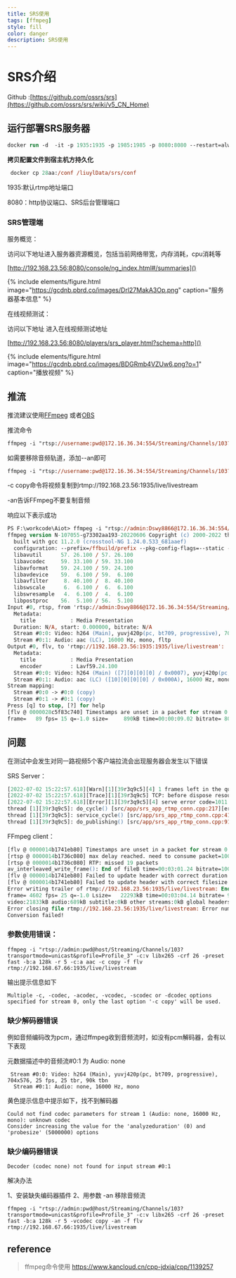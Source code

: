 ```yaml
---
title: SRS使用
tags: [ffmpeg]
style: fill
color: danger
description: SRS使用
---
```


# SRS介绍

Github :[https://github.com/ossrs/srs](https://github.com/ossrs/srs/wiki/v5_CN_Home)

## 运行部署SRS服务器
```ps
docker run -d  -it -p 1935:1935 -p 1985:1985 -p 8080:8080 --restart=always     registry.cn-hangzhou.aliyuncs.com/ossrs/srs:4 ./objs/srs -c conf/docker.conf
```
**拷贝配置文件到宿主机方持久化**

```ps
 docker cp 28aa:/conf /liuylData/srs/conf

```
1935:默认rtmp地址端口

8080：http协议端口、SRS后台管理端口
### SRS管理端
服务概览：

访问以下地址进入服务器资源概览，包括当前网络带宽，内存消耗，cpu消耗等

[http://192.168.23.56:8080/console/ng_index.html#/summaries]()

[//]: 注释![](https://gcdnb.pbrd.co/images/Drl27MakA3Op.png)

{% include elements/figure.html image="https://gcdnb.pbrd.co/images/Drl27MakA3Op.png" caption="服务器基本信息" %}

在线视频测试：

访问以下地址 进入在线视频测试地址 

[http://192.168.23.56:8080/players/srs_player.html?schema=http]()

[//]: 注释![](https://gcdnb.pbrd.co/images/BDGRmb4VZUw6.png?o=1)

{% include elements/figure.html image="https://gcdnb.pbrd.co/images/BDGRmb4VZUw6.png?o=1" caption="播放视频" %}

## 推流

推流建议使用[FFmpeg](https://ffmpeg.org/download.html) 或者[OBS](https://ffmpeg.org/download.html)



推流命令

```ps
ffmpeg -i "rtsp://username:pwd@172.16.36.34:554/Streaming/Channels/103?transportmode=unicast&profile=Profile_3" -r 5 -c copy -f flv rtmp://192.168.23.56:1935/live/livestream
```

如需要移除音频轨道，添加--an即可
```ps
ffmpeg -i "rtsp://username:pwd@172.16.36.34:554/Streaming/Channels/103?transportmode=unicast&profile=Profile_3" -r 5 -c copy -an -f flv rtmp://192.168.23.56:1935/live/livestream
```

-c copy命令将视频复制到rtmp://192.168.23.56:1935/live/livestream

-an告诉FFmpeg不要复制音频

响应以下表示成功
```ps
PS F:\workcode\Aiot> ffmpeg -i "rtsp://admin:Dswy8866@172.16.36.34:554/Streaming/Channels/103?transportmode=unicast&profile=Profile_3" -r 5 -c copy -f flv rtmp://192.168.23.56:1935:1935/live/livestream
ffmpeg version N-107055-g73302aa193-20220606 Copyright (c) 2000-2022 the FFmpeg developers
  built with gcc 11.2.0 (crosstool-NG 1.24.0.533_681aaef)
  configuration: --prefix=/ffbuild/prefix --pkg-config-flags=--static --pkg-config=pkg-config --cross-prefix=x86_64-w64-mingw32- --arch=x86_64 --target-os=mingw32 --enable-gpl --enable-version3 --disable-debug --enable-shared --disable-static --disable-w32threads --enable-pthreads --enable-iconv --enable-libxml2 --enable-zlib --enable-libfreetype --enable-libfribidi --enable-gmp --enable-lzma --enable-fontconfig --enable-libvorbis --enable-opencl --disable-libpulse --enable-libvmaf --disable-libxcb --disable-xlib --enable-amf --enable-libaom --enable-libaribb24 --enable-avisynth --enable-libdav1d --enable-libdavs2 --disable-libfdk-aac --enable-ffnvcodec --enable-cuda-llvm --enable-frei0r --enable-libgme --enable-libass --enable-libbluray --enable-libjxl --enable-libmp3lame --enable-libopus --enable-librist --enable-libtheora --enable-libvpx --enable-libwebp --enable-lv2 --enable-libmfx --enable-libopencore-amrnb --enable-libopencore-amrwb --enable-libopenh264 --enable-libopenjpeg --enable-libopenmpt --enable-librav1e --enable-librubberband --enable-schannel --enable-sdl2 --enable-libsoxr --enable-libsrt --enable-libsvtav1 --enable-libtwolame --enable-libuavs3d --disable-libdrm --disable-vaapi --enable-libvidstab --enable-vulkan --enable-libshaderc --enable-libplacebo --enable-libx264 --enable-libx265 --enable-libxavs2 --enable-libxvid --enable-libzimg --enable-libzvbi --extra-cflags=-DLIBTWOLAME_STATIC --extra-cxxflags= --extra-ldflags=-pthread --extra-ldexeflags= --extra-libs=-lgomp --extra-version=20220606
  libavutil      57. 26.100 / 57. 26.100
  libavcodec     59. 33.100 / 59. 33.100
  libavformat    59. 24.100 / 59. 24.100
  libavdevice    59.  6.100 / 59.  6.100
  libavfilter     8. 40.100 /  8. 40.100
  libswscale      6.  6.100 /  6.  6.100
  libswresample   4.  6.100 /  4.  6.100
  libpostproc    56.  5.100 / 56.  5.100
Input #0, rtsp, from 'rtsp://admin:Dswy8866@172.16.36.34:554/Streaming/Channels/103?transportmode=unicast&profile=Profile_3':
  Metadata:
    title           : Media Presentation
  Duration: N/A, start: 0.000000, bitrate: N/A
  Stream #0:0: Video: h264 (Main), yuvj420p(pc, bt709, progressive), 704x576, 10 fps, 25 tbr, 90k tbn
  Stream #0:1: Audio: aac (LC), 16000 Hz, mono, fltp
Output #0, flv, to 'rtmp://1192.168.23.56:1935:1935/live/livestream':
  Metadata:
    title           : Media Presentation
    encoder         : Lavf59.24.100
  Stream #0:0: Video: h264 (Main) ([7][0][0][0] / 0x0007), yuvj420p(pc, bt709, progressive), 704x576, q=2-31, 10 fps, 25 tbr, 1k tbn
  Stream #0:1: Audio: aac (LC) ([10][0][0][0] / 0x000A), 16000 Hz, mono, fltp
Stream mapping:
  Stream #0:0 -> #0:0 (copy)
  Stream #0:1 -> #0:1 (copy)
Press [q] to stop, [?] for help
[flv @ 0000028c5f83c740] Timestamps are unset in a packet for stream 0. This is deprecated and will stop working in the future. Fix your code to set the timestamps properly
frame=   89 fps= 15 q=-1.0 size=     890kB time=00:00:09.02 bitrate= 807.9kbits/s speed=1.54x
```

## 问题
在测试中会发生对同一路视频5个客户端拉流会出现服务器会发生以下错误

SRS Server：
```ps
[2022-07-02 15:22:57.618][Warn][1][39r3q9c5][4] 1 frames left in the queue on closing
[2022-07-02 15:22:57.618][Trace][1][39r3q9c5] TCP: before dispose resource(RtmpConn)(0x123a430), conns=7, zombies=0, ign=0, inz=0, ind=0
[2022-07-02 15:22:57.618][Error][1][39r3q9c5][4] serve error code=1011 : service cycle : rtmp: stream service : rtmp: publish timeout 5000ms, nb_msgs=7362
thread [1][39r3q9c5]: do_cycle() [src/app/srs_app_rtmp_conn.cpp:217][errno=4]
thread [1][39r3q9c5]: service_cycle() [src/app/srs_app_rtmp_conn.cpp:414][errno=4]
thread [1][39r3q9c5]: do_publishing() [src/app/srs_app_rtmp_conn.cpp:916][errno=62](Interrupted system call)

```

FFmpeg client：
```ps
[flv @ 0000014b1741eb80] Timestamps are unset in a packet for stream 0. This is deprecated and will stop working in the future. Fix your code to set the timestamps properly
[rtsp @ 0000014b1736c080] max delay reached. need to consume packet=1007.4kbits/s speed=0.99x
[rtsp @ 0000014b1736c080] RTP: missed 19 packets
av_interleaved_write_frame(): End of fileB time=00:03:01.24 bitrate=1006.7kbits/s speed=0.965x
[flv @ 0000014b1741eb80] Failed to update header with correct duration.
[flv @ 0000014b1741eb80] Failed to update header with correct filesize.
Error writing trailer of rtmp://192.168.23.56:1935/live/livestream: End of file
frame= 4602 fps= 25 q=-1.0 Lsize=   22293kB time=00:03:04.14 bitrate= 991.7kbits/s speed=0.981x
video:21833kB audio:689kB subtitle:0kB other streams:0kB global headers:0kB muxing overhead: unknown
Error closing file rtmp://192.168.23.56:1935/live/livestream: Error number -10053 occurred
Conversion failed!
```

### 参数使用错误：

```
ffmpeg -i "rtsp://admin:pwd@host/Streaming/Channels/103?transportmode=unicast&profile=Profile_3" -c:v libx265 -crf 26 -preset fast -b:a 128k -r 5 -c:a aac -c copy -f flv rtmp://192.168.67.66:1935/live/livestream
```
输出提示信息如下
```
Multiple -c, -codec, -acodec, -vcodec, -scodec or -dcodec options specified for stream 0, only the last option '-c copy' will be used.
```


### 缺少解码器错误

例如音频编码改为pcm，通过ffmpeg收到音频流时，如没有pcm解码器，会有以下表现

元数据描述中的音频流#0:1 为 Audio: none
```
 Stream #0:0: Video: h264 (Main), yuvj420p(pc, bt709, progressive), 704x576, 25 fps, 25 tbr, 90k tbn
  Stream #0:1: Audio: none, 16000 Hz, mono
```
黄色提示信息中提示如下，找不到解码器
```
Could not find codec parameters for stream 1 (Audio: none, 16000 Hz, mono): unknown codec
Consider increasing the value for the 'analyzeduration' (0) and 'probesize' (5000000) options
```

### 缺少编码器错误

```
Decoder (codec none) not found for input stream #0:1
```
解决办法

1、安装缺失编码器插件
2、用参数 -an 移除音频流


```
ffmpeg -i "rtsp://admin:pwd@host/Streaming/Channels/103?transportmode=unicast&profile=Profile_3" -c:v libx265 -crf 26 -preset fast -b:a 128k -r 5 -vcodec copy -an -f flv rtmp://192.168.67.66:1935/live/livestream
```

## reference
> ffmpeg命令使用  https://www.kancloud.cn/cpp-jdxia/cpp/1139257
